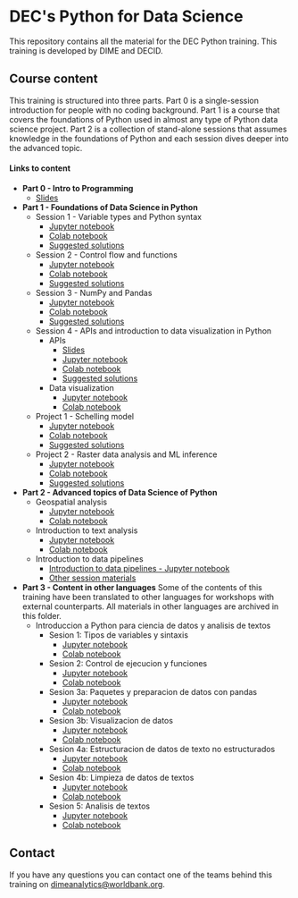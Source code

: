 # DEC's Python for Data Science

This repository contains all the material for the DEC Python training.
This training is developed by DIME and DECID.

## Course content

This training is structured into three parts.
Part 0 is a single-session introduction for people with no coding background.
Part 1 is a course that covers the foundations of Python
used in almost any type of Python data science project.
Part 2 is a collection of stand-alone sessions that
assumes knowledge in the foundations of Python
and each session dives deeper into the advanced topic.

#### Links to content
* **Part 0 - Intro to Programming**
  * [Slides](https://github.com/worldbank/dec-python-course/blob/main/0-intro-to-programming/0-intro-to-programming.pdf)
* **Part 1 - Foundations of Data Science in Python**
    * Session 1 - Variable types and Python syntax
        * [Jupyter notebook](https://github.com/worldbank/dec-python-course/blob/main/1-foundations/1-types-and-syntax/foundations-s1.ipynb)
        * [Colab notebook](https://colab.research.google.com/github/worldbank/dec-python-course/blob/main/1-foundations/1-types-and-syntax/foundations-s1.ipynb)
        * [Suggested solutions](https://github.com/worldbank/dec-python-course/blob/main/1-foundations/1-types-and-syntax/solutions-s1.ipynb)
    * Session 2 - Control flow and functions
        * [Jupyter notebook](https://github.com/worldbank/dec-python-course/blob/main/1-foundations/2-control-flows-and-functions/foundations-s2.ipynb)
        * [Colab notebook](https://colab.research.google.com/github/worldbank/dec-python-course/blob/main/1-foundations/2-control-flows-and-functions/foundations-s2.ipynb)
        * [Suggested solutions](https://github.com/worldbank/dec-python-course/blob/main/1-foundations/2-control-flows-and-functions/solutions-s2.ipynb)
    * Session 3 - NumPy and Pandas
        * [Jupyter notebook](https://github.com/worldbank/dec-python-course/blob/main/1-foundations/3-numpy-and-pandas/foundations-s3.ipynb)
        * [Colab notebook](https://colab.research.google.com/github/worldbank/dec-python-course/blob/main/1-foundations/3-numpy-and-pandas/foundations-s3.ipynb)
        * [Suggested solutions](https://github.com/worldbank/dec-python-course/blob/main/1-foundations/3-numpy-and-pandas/solutions-s3.ipynb)
    * Session 4 - APIs and introduction to data visualization in Python
        * APIs
            * [Slides](https://github.com/worldbank/dec-python-course/blob/main/1-foundations/4-api-and-dataviz/Introduction%20to%20APIs.pdf)
            * [Jupyter notebook](https://github.com/worldbank/dec-python-course/blob/main/1-foundations/4-api-and-dataviz/foundations-s4-api.ipynb)
            * [Colab notebook](https://colab.research.google.com/github/worldbank/dec-python-course/blob/main/1-foundations/4-api-and-dataviz/foundations-s4-api.ipynb)
            * [Suggested solutions](https://github.com/worldbank/dec-python-course/blob/main/1-foundations/4-api-and-dataviz/foundations-s4-api-solutions.ipynb)
        * Data visualization
            * [Jupyter notebook](https://github.com/worldbank/dec-python-course/blob/main/1-foundations/4-api-and-dataviz/foundations-s4-dataviz.ipynb)
            * [Colab notebook](https://colab.research.google.com/github/worldbank/dec-python-course/blob/main/1-foundations/4-api-and-dataviz/foundations-s4-dataviz.ipynb)   
    * Project 1 - Schelling model
        * [Jupyter notebook](https://github.com/worldbank/dec-python-course/blob/main/1-foundations/project-1-schelling-model/project-1-schelling-model-of-segregation.ipynb)
        * [Colab notebook](https://colab.research.google.com/github/worldbank/dec-python-course/blob/main/1-foundations/project-1-schelling-model/project-1-schelling-model-of-segregation.ipynb)
        * [Suggested solutions](https://github.com/worldbank/dec-python-course/blob/main/1-foundations/project-1-schelling-model/project1-solutions.ipynb)
    * Project 2 - Raster data analysis and ML inference
        * [Jupyter notebook](https://github.com/worldbank/dec-python-course/blob/main/1-foundations/project-2-rasters_and_functions/Project%202.ipynb)
        * [Colab notebook](https://colab.research.google.com/github/worldbank/dec-python-course/blob/main/1-foundations/project-2-rasters_and_functions/Project%202.ipynb)
        * [Suggested solutions](https://github.com/worldbank/dec-python-course/blob/main/1-foundations/project-2-rasters_and_functions/Project%202_Solutions.ipynb)
* **Part 2 - Advanced topics of Data Science of Python**
    * Geospatial analysis
        * [Jupyter notebook](https://github.com/worldbank/dec-python-course/blob/main/2-advanced-topics/geospatial-analysis/geospatial-analysis.ipynb)
        * [Colab notebook](https://colab.research.google.com/github/worldbank/dec-python-course/blob/main/2-advanced-topics/geospatial-analysis/geospatial-analysis.ipynb)
    * Introduction to text analysis
        * [Jupyter notebook](https://github.com/worldbank/dec-python-course/blob/main/2-advanced-topics/text-analysis/intro-text-analysis.ipynb)
        * [Colab notebook](https://colab.research.google.com/github/worldbank/dec-python-course/blob/main/2-advanced-topics/text-analysis/intro-text-analysis.ipynb)
    * Introduction to data pipelines
        * [Introduction to data pipelines - Jupyter notebook](https://github.com/worldbank/dec-python-course/blob/main/2-advanced-topics/data-pipelines/intro_data_pipelines.ipynb)
        * [Other session materials](https://github.com/worldbank/dec-python-course/tree/main/2-advanced-topics/data-pipelines)
* **Part 3 - Content in other languages**
    Some of the contents of this training have been translated to other languages for workshops with external counterparts. All materials in other languages are archived in this folder.
    * Introduccion a Python para ciencia de datos y analisis de textos
        * Sesion 1: Tipos de variables y sintaxis
            * [Jupyter notebook](https://github.com/worldbank/dec-python-course/blob/main/3-other-languages/Python-para-ciencia-de-datos/Sesion%201%20-%20Tipos%20de%20variables%20y%20sintaxis.ipynb)
            * [Colab notebook](https://colab.research.google.com/github/worldbank/dec-python-course/blob/main/3-other-languages/Python-para-ciencia-de-datos/Sesion%201%20-%20Tipos%20de%20variables%20y%20sintaxis.ipynb)
        * Sesion 2: Control de ejecucion y funciones
            * [Jupyter notebook](https://github.com/worldbank/dec-python-course/blob/main/3-other-languages/Python-para-ciencia-de-datos/Sesion%202%20-%20Control%20de%20ejecucion%20y%20funciones.ipynb)
            * [Colab notebook](https://colab.research.google.com/github/worldbank/dec-python-course/blob/main/3-other-languages/Python-para-ciencia-de-datos/Sesion%202%20-%20Control%20de%20ejecucion%20y%20funciones.ipynb)
        * Sesion 3a: Paquetes y preparacion de datos con pandas
            * [Jupyter notebook](https://github.com/worldbank/dec-python-course/blob/main/3-other-languages/Python-para-ciencia-de-datos/Sesion%203a%20-%20Paquetes%20y%20limpieza%20de%20datos%20con%20Pandas.ipynb)
            * [Colab notebook](https://colab.research.google.com/github/worldbank/dec-python-course/blob/main/3-other-languages/Python-para-ciencia-de-datos/Sesion%203a%20-%20Paquetes%20y%20limpieza%20de%20datos%20con%20Pandas.ipynb)
        * Sesion 3b: Visualizacion de datos
            * [Jupyter notebook](https://github.com/worldbank/dec-python-course/blob/main/3-other-languages/Python-para-ciencia-de-datos/Sesion%203b%20-%20Visualizacion%20de%20datos.ipynb)
            * [Colab notebook](https://colab.research.google.com/github/worldbank/dec-python-course/blob/main/3-other-languages/Python-para-ciencia-de-datos/Sesion%203b%20-%20Visualizacion%20de%20datos.ipynb)
        * Sesion 4a: Estructuracion de datos de texto no estructurados
            * [Jupyter notebook](https://github.com/worldbank/dec-python-course/blob/main/3-other-languages/Python-para-ciencia-de-datos/Sesion%204a%20-%20Estructuracion%20de%20datos%20de%20texto%20no%20estructurados.ipynb)
            * [Colab notebook](https://colab.research.google.com/github/worldbank/dec-python-course/blob/main/3-other-languages/Python-para-ciencia-de-datos/Sesion%204a%20-%20Estructuracion%20de%20datos%20de%20texto%20no%20estructurados.ipynb)
        * Sesion 4b: Limpieza de datos de textos
            * [Jupyter notebook](https://github.com/worldbank/dec-python-course/blob/main/3-other-languages/Python-para-ciencia-de-datos/Sesion%204b%20-%20Limpieza%20de%20datos%20de%20textos.ipynb)
            * [Colab notebook](https://colab.research.google.com/github/worldbank/dec-python-course/blob/main/3-other-languages/Python-para-ciencia-de-datos/Sesion%204b%20-%20Limpieza%20de%20datos%20de%20textos.ipynb)
        * Sesion 5: Analisis de textos
            * [Jupyter notebook](https://github.com/worldbank/dec-python-course/blob/main/3-other-languages/Python-para-ciencia-de-datos/Sesion%205%20-%20Analisis%20de%20textos.ipynb)
            * [Colab notebook](https://colab.research.google.com/github/worldbank/dec-python-course/blob/main/3-other-languages/Python-para-ciencia-de-datos/Sesion%205%20-%20Analisis%20de%20textos.ipynb)

## Contact

If you have any questions you can contact one of the teams behind this training
on dimeanalytics@worldbank.org.
